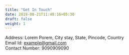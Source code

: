 ```yaml
---
title: "Get In Touch"
date: 2019-08-21T11:40:16+05:30
draft: false
weight: 1
---
```


Address: Lorem Porem, City stay, State, Pincode, Country <br/>
Email Id: example@gmail.com <br/>
Contact Number: 9090909090 <br/>

